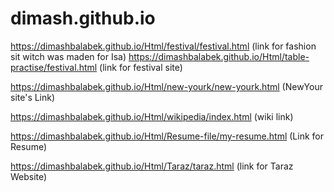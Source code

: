 # dimash.github.io

https://dimashbalabek.github.io/Html/festival/festival.html
(link for fashion sit witch was maden for Isa)
https://dimashbalabek.github.io/Html/table-practise/festival.html
(link for festival site)

https://dimashbalabek.github.io/Html/new-yourk/new-yourk.html
(NewYour site's Link)

https://dimashbalabek.github.io/Html/wikipedia/index.html
(wiki link)

https://dimashbalabek.github.io/Html/Resume-file/my-resume.html
(Link for Resume)

https://dimashbalabek.github.io/Html/Taraz/taraz.html
(link for Taraz Website)
